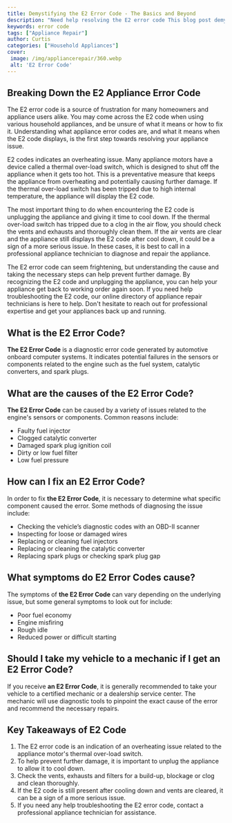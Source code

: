 ```yaml
---
title: Demystifying the E2 Error Code - The Basics and Beyond
description: "Need help resolving the E2 error code This blog post demystifies what the E2 error code is as well as exploring possible causes and fixes for this issue"
keywords: error code
tags: ["Appliance Repair"]
author: Curtis
categories: ["Household Appliances"]
cover: 
 image: /img/appliancerepair/360.webp
 alt: 'E2 Error Code'
---
```

## Breaking Down the E2 Appliance Error Code 

The E2 error code is a source of frustration for many homeowners and appliance users alike. You may come across the E2 code when using various household appliances, and be unsure of what it means or how to fix it. Understanding what appliance error codes are, and what it means when the E2 code displays, is the first step towards resolving your appliance issue. 

E2 codes indicates an overheating issue. Many appliance motors have a device called a thermal over-load switch, which is designed to shut off the appliance when it gets too hot. This is a preventative measure that keeps the appliance from overheating and potentially causing further damage. If the thermal over-load switch has been tripped due to high internal temperature, the appliance will display the E2 code. 

The most important thing to do when encountering the E2 code is unplugging the appliance and giving it time to cool down. If the thermal over-load switch has tripped due to a clog in the air flow, you should check the vents and exhausts and thoroughly clean them. If the air vents are clear and the appliance still displays the E2 code after cool down, it could be a sign of a more serious issue. In these cases, it is best to call in a professional appliance technician to diagnose and repair the appliance. 

The E2 error code can seem frightening, but understanding the cause and taking the necessary steps can help prevent further damage. By recognizing the E2 code and unplugging the appliance, you can help your appliance get back to working order again soon. If you need help troubleshooting the E2 code, our online directory of appliance repair technicians is here to help. Don't hesitate to reach out for professional expertise and get your appliances back up and running.

## What is the E2 Error Code?

**The E2 Error Code** is a diagnostic error code generated by automotive onboard computer systems. It indicates potential failures in the sensors or components related to the engine such as the fuel system, catalytic converters, and spark plugs.

## What are the causes of the E2 Error Code?

**The E2 Error Code** can be caused by a variety of issues related to the engine's sensors or components. Common reasons include:
* Faulty fuel injector
* Clogged catalytic converter
* Damaged spark plug ignition coil
* Dirty or low fuel filter
* Low fuel pressure

## How can I fix an E2 Error Code?

In order to fix **the E2 Error Code**, it is necessary to determine what specific component caused the error. Some methods of diagnosing the issue include: 
* Checking the vehicle’s diagnostic codes with an OBD-II scanner 
* Inspecting for loose or damaged wires
* Replacing or cleaning fuel injectors
* Replacing or cleaning the catalytic converter
* Replacing spark plugs or checking spark plug gap 

## What symptoms do E2 Error Codes cause?

The symptoms of **the E2 Error Code** can vary depending on the underlying issue, but some general symptoms to look out for include:
* Poor fuel economy
* Engine misfiring 
* Rough idle 
* Reduced power or difficult starting

## Should I take my vehicle to a mechanic if I get an E2 Error Code?

If you receive **an E2 Error Code**, it is generally recommended to take your vehicle to a certified mechanic or a dealership service center. The mechanic will use diagnostic tools to pinpoint the exact cause of the error and recommend the necessary repairs.

## Key Takeaways of E2 Code
1. The E2 error code is an indication of an overheating issue related to the appliance motor's thermal over-load switch. 
2. To help prevent further damage, it is important to unplug the appliance to allow it to cool down.
3. Check the vents, exhausts and filters for a build-up, blockage or clog and clean thoroughly. 
4. If the E2 code is still present after cooling down and vents are cleared, it can be a sign of a more serious issue. 
5. If you need any help troubleshooting the E2 error code, contact a professional appliance technician for assistance.
